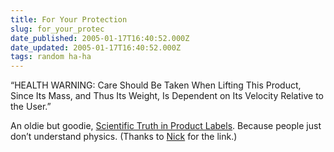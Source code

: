 ```yaml
---
title: For Your Protection
slug: for_your_protec
date_published: 2005-01-17T16:40:52.000Z
date_updated: 2005-01-17T16:40:52.000Z
tags: random ha-ha
---
```


“HEALTH WARNING: Care Should Be Taken When Lifting This Product, Since Its Mass, and Thus Its Weight, Is Dependent on Its Velocity Relative to the User.”

An oldie but goodie, [Scientific Truth in Product Labels](http://www.netfunny.com/rhf/jokes/91q1/prodwarn.html). Because people just don’t understand physics. (Thanks to [Nick](http://authenticgeek.net/) for the link.)
